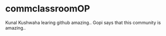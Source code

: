 # commclassroomOP

Kunal Kushwaha learing github amazing..
Gopi says that this community is amazing..
